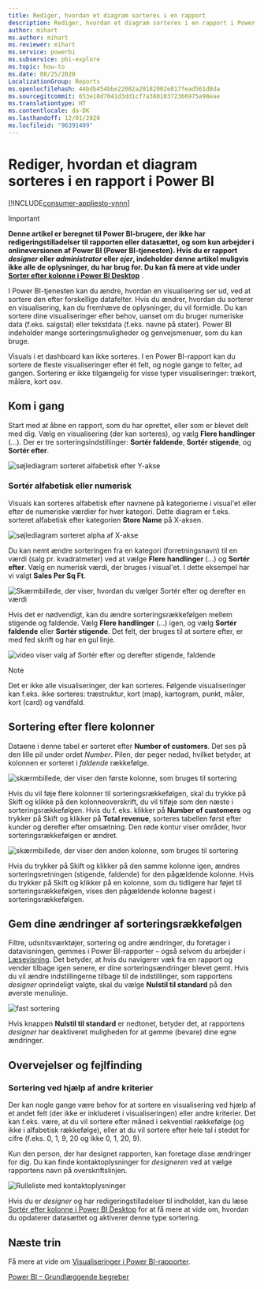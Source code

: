 ```yaml
---
title: Rediger, hvordan et diagram sorteres i en rapport
description: Rediger, hvordan et diagram sorteres i en rapport i Power BI
author: mihart
ms.author: mihart
ms.reviewer: mihart
ms.service: powerbi
ms.subservice: pbi-explore
ms.topic: how-to
ms.date: 08/25/2020
LocalizationGroup: Reports
ms.openlocfilehash: 44bdb454bbe22082a20182002e817fead561d8da
ms.sourcegitcommit: 653e18d7041d3dd1cf7a38010372366975a98eae
ms.translationtype: HT
ms.contentlocale: da-DK
ms.lasthandoff: 12/01/2020
ms.locfileid: "96391409"
---
```

# <a name="change-how-a-chart-is-sorted-in-a-power-bi-report"></a>Rediger, hvordan et diagram sorteres i en rapport i Power BI

[!INCLUDE[consumer-appliesto-ynnn](../includes/consumer-appliesto-ynnn.md)]


> [!IMPORTANT]
> **Denne artikel er beregnet til Power BI-brugere, der ikke har redigeringstilladelser til rapporten eller datasættet, og som kun arbejder i onlineversionen af Power BI (Power BI-tjenesten). Hvis du er rapport *designer* eller *administrator* eller *ejer*, indeholder denne artikel muligvis ikke alle de oplysninger, du har brug for. Du kan få mere at vide under [Sorter efter kolonne i Power BI Desktop](../create-reports/desktop-sort-by-column.md)** .

I Power BI-tjenesten kan du ændre, hvordan en visualisering ser ud, ved at sortere den efter forskellige datafelter. Hvis du ændrer, hvordan du sorterer en visualisering, kan du fremhæve de oplysninger, du vil formidle. Du kan sortere dine visualiseringer efter behov, uanset om du bruger numeriske data (f.eks. salgstal) eller tekstdata (f.eks. navne på stater). Power BI indeholder mange sorteringsmuligheder og genvejsmenuer, som du kan bruge. 

Visuals i et dashboard kan ikke sorteres. I en Power BI-rapport kan du sortere de fleste visualiseringer efter ét felt, og nogle gange to felter, ad gangen. Sortering er ikke tilgængelig for visse typer visualiseringer: trækort, målere, kort osv. 

## <a name="get-started"></a>Kom i gang

Start med at åbne en rapport, som du har oprettet, eller som er blevet delt med dig. Vælg en visualisering (der kan sorteres), og vælg **Flere handlinger** (...).  Der er tre sorteringsindstillinger: **Sortér faldende**, **Sortér stigende**, og **Sortér efter**. 
    

![søjlediagram sorteret alfabetisk efter Y-akse](media/end-user-change-sort/power-bi-actions.png)

### <a name="sort-alphabetically-or-numerically"></a>Sortér alfabetisk eller numerisk

Visuals kan sorteres alfabetisk efter navnene på kategorierne i visual'et eller efter de numeriske værdier for hver kategori. Dette diagram er f.eks. sorteret alfabetisk efter kategorien **Store Name** på X-aksen.

![søjlediagram sorteret alpha af X-akse](media/end-user-change-sort/powerbi-sort-category.png)

Du kan nemt ændre sorteringen fra en kategori (forretningsnavn) til en værdi (salg pr. kvadratmeter) ved at vælge **Flere handlinger** (...) og **Sortér efter**. Vælg en numerisk værdi, der bruges i visual'et.  I dette eksempel har vi valgt **Sales Per Sq Ft**.

![Skærmbillede, der viser, hvordan du vælger Sortér efter og derefter en værdi](media/end-user-change-sort/power-bi-sort-value.png)

Hvis det er nødvendigt, kan du ændre sorteringsrækkefølgen mellem stigende og faldende.  Vælg **Flere handlinger** (...) igen, og vælg **Sortér faldende** eller **Sortér stigende**. Det felt, der bruges til at sortere efter, er med fed skrift og har en gul linje.

   ![video viser valg af Sortér efter og derefter stigende, faldende](media/end-user-change-sort/sort.gif)

> [!NOTE]
> Det er ikke alle visualiseringer, der kan sorteres. Følgende visualiseringer kan f.eks. ikke sorteres: træstruktur, kort (map), kartogram, punkt, måler, kort (card) og vandfald.

## <a name="sorting-by-multiple-columns"></a>Sortering efter flere kolonner
Dataene i denne tabel er sorteret efter **Number of customers**.  Det ses på den lille pil under ordet *Number*. Pilen, der peger nedad, hvilket betyder, at kolonnen er sorteret i *faldende* rækkefølge.

![skærmbillede, der viser den første kolonne, som bruges til sortering](media/end-user-change-sort/power-bi-sort-column.png)


Hvis du vil føje flere kolonner til sorteringsrækkefølgen, skal du trykke på Skift og klikke på den kolonneoverskrift, du vil tilføje som den næste i sorteringsrækkefølgen. Hvis du f. eks. klikker på **Number of customers** og trykker på Skift og klikker på **Total revenue**, sorteres tabellen først efter kunder og derefter efter omsætning. Den røde kontur viser områder, hvor sorteringsrækkefølgen er ændret.

![skærmbillede, der viser den anden kolonne, som bruges til sortering](media/end-user-change-sort/power-bi-sort-second.png)

Hvis du trykker på Skift og klikker på den samme kolonne igen, ændres sorteringsretningen (stigende, faldende) for den pågældende kolonne. Hvis du trykker på Skift og klikker på en kolonne, som du tidligere har føjet til sorteringsrækkefølgen, vises den pågældende kolonne bagest i sorteringsrækkefølgen.


## <a name="saving-changes-you-make-to-sort-order"></a>Gem dine ændringer af sorteringsrækkefølgen
Filtre, udsnitsværktøjer, sortering og andre ændringer, du foretager i datavisningen, gemmes i Power BI-rapporter – også selvom du arbejder i [Læsevisning](end-user-reading-view.md). Det betyder, at hvis du navigerer væk fra en rapport og vender tilbage igen senere, er dine sorteringsændringer blevet gemt.  Hvis du vil ændre indstillingerne tilbage til de indstillinger, som rapportens *designer* oprindeligt valgte, skal du vælge **Nulstil til standard** på den øverste menulinje. 

![fast sortering](media/end-user-change-sort/power-bi-reset.png)

Hvis knappen **Nulstil til standard** er nedtonet, betyder det, at rapportens *designer* har deaktiveret muligheden for at gemme (bevare) dine egne ændringer.

<a name="other"></a>
## <a name="considerations-and-troubleshooting"></a>Overvejelser og fejlfinding

### <a name="sorting-using-other-criteria"></a>Sortering ved hjælp af andre kriterier
Der kan nogle gange være behov for at sortere en visualisering ved hjælp af et andet felt (der ikke er inkluderet i visualiseringen) eller andre kriterier.  Det kan f.eks. være, at du vil sortere efter måned i sekventiel rækkefølge (og ikke i alfabetisk rækkefølge), eller at du vil sortere efter hele tal i stedet for cifre (f.eks. 0, 1, 9, 20 og ikke 0, 1, 20, 9).  

Kun den person, der har designet rapporten, kan foretage disse ændringer for dig. Du kan finde kontaktoplysninger for *designeren* ved at vælge rapportens navn på overskriftslinjen.

![Rulleliste med kontaktoplysninger](media/end-user-change-sort/power-bi-header.png)

Hvis du er *designer* og har redigeringstilladelser til indholdet, kan du læse [Sortér efter kolonne i Power BI Desktop](../create-reports/desktop-sort-by-column.md) for at få mere at vide om, hvordan du opdaterer datasættet og aktiverer denne type sortering.

## <a name="next-steps"></a>Næste trin
Få mere at vide om [Visualiseringer i Power BI-rapporter](end-user-visualizations.md).

[Power BI – Grundlæggende begreber](end-user-basic-concepts.md)
